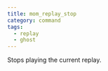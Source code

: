 ```yaml
---
title: mom_replay_stop
category: command
tags:
  - replay
  - ghost
---
```


Stops playing the current replay.